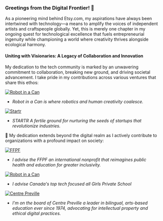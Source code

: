 ### Greetings from the Digital Frontier! 🚀

As a pioneering mind behind Etsy.com, my aspirations have always been intertwined with technology—a means to amplify the voices of independent artists and craftspeople globally. Yet, this is merely one chapter in my ongoing quest for technological excellence that fuels entrepreneurial ingenuity while championing a world where creativity thrives alongside ecological harmony.

#### Uniting with Visionaries: A Legacy of Collaboration and Innovation

My dedication to the tech community is marked by an unwavering commitment to collaboration, breaking new ground, and driving societal advancement. I take pride in my contributions across various ventures that share this ethos:

[![Robot in a Can](https://img.shields.io/badge/Robotinacan-blue?logo=github&logoColor=white&style=for-the-badge)](https://robotinacan.com) 
  - *Robot in a Can is where robotics and human creativity coalesce.* 

[![Startr](https://img.shields.io/badge/Startr-purple?logo=quasar&logoColor=white&style=for-the-badge)](https://startr.ca) 
  - *STARTR A fertile ground for nurturing the seeds of startups that revolutionize industries.*

    
🌿 My dedication extends beyond the digital realm as I actively contribute to organizations with a profound impact on society:

[![FFPF](https://img.shields.io/badge/FFPF-ec1d23?logo=embark&textColor=white&style=for-the-badge)](https://ffpf.org/)

  - *I advise the FFPF an international nonprofit that reimagines public health and education for greater inclusivity.*
 
[![Robot in a Can](https://img.shields.io/badge/The_Study-purple?logo=sheild&logoColor=white&style=for-the-badge)](https://TheStudy.qc.ca)
  - *I advise Canada's top tech focused all Girls Private School*

[![Centre Preville](https://img.shields.io/badge/Centre%20Preville-blue?logo=Adobe%20Premiere%20Pro&logoColor=white&style=for-the-badge)](https://centrepreville.org/)

  - *I'm on the board of Centre Preville a leader in bilingual, arts-based education ever since 1974, advocating for intellectual property and ethical digital practices.* 



<!--
**opencoca/opencoca** is a ✨ _special_ ✨ repository because its `README.md` (this file) appears on your GitHub profile.

Here are some ideas to get you started:

- 🔭 I’m currently working on ...
- 🌱 I’m currently learning ...
- 👯 I’m looking to collaborate on ...
- 🤔 I’m looking for help with ...
- 💬 Ask me about ...
- 📫 How to reach me: ...
- 😄 Pronouns: ...
- ⚡ Fun fact: ...
-->
